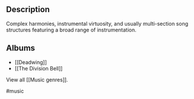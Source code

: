 ## Description
Complex harmonies, instrumental virtuosity, and usually multi-section song structures featuring a broad range of instrumentation. 
## Albums
- [[Deadwing]] 
- [[The Division Bell]] 

View all [[Music genres]]. 


#music